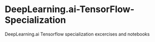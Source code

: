 # DeepLearning.ai-TensorFlow-Specialization
DeepLearning.ai Tensorflow specialization excercises and notebooks
